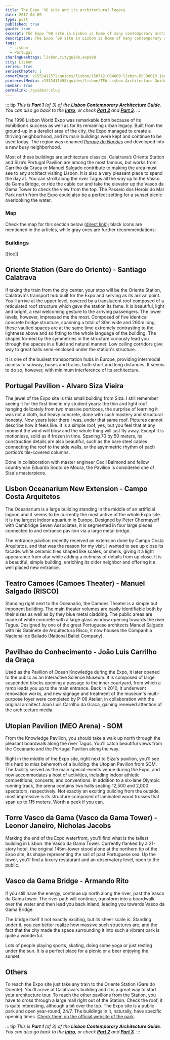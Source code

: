 ```yaml
---
title: The Expo '98 site and its architectural legacy
date: 2017-04-09
type: post
published: true
guide: true
excerpt: The Expo ’98 site in Lisbon is home of many contemporary architecture icons, such as Siza’s Portugal Pavilion or Calatrava’s Oriente Station.
description: The Expo ’98 site in Lisbon is home of many contemporary architecture icons, such as Siza’s Portugal Pavilion or Calatrava’s Oriente Station.
tags:
  - Lisbon
  - Portugal
sharingHashtags: lisbon,cityguide,expo98
city: Lisbon
series: true
seriesChapter: 1
coverImage: v1552411572/guides/lisbon/150712-094609-lisbon-DSC06013.jpg
pinterestMedia: v1552411498/guides/lisbon/TFA-Lisbon-Architecture-Guide.jpg
navbar: true
permalink: /guides/:slug
---
```


::: tip
_This is **Part 1** (of 3) of the **Lisbon Contemporary Architecture Guide**._  
_You can also go back to the [**Intro**](./lisbon.md), or check [**Part 2**](./lisbon-02-city-center.md) and [**Part 3**](./lisbon-03-belem.md)._
:::

The 1998 Lisbon World Expo was remarkable both because of its exhibition’s success as well as for its remaining urban legacy. Built from the ground-up in a derelict area of the city, the Expo managed to create a thriving neighborhood, and its main buildings were kept and continue to be used today. The region was renamed [_Parque da Nações_](http://www.portaldasnacoes.pt/) and developed into a new busy neighborhood.

<captioned-image alt="Lisboa Parque das Nacoes" caption="Parque das Nações @ EduardoBatista/CC" imgFile="v1552411569/guides/lisbon/Lisboa-ParquedasNacoes-EduardoBatistaCC.jpg"/>

Most of these buildings are architecture classics. Calatrava’s Oriente Station and Siza’s Portugal Pavilion are among the most famous, but works from Carrilho da Graca or Manuel Salgado contribute to making the area must see to any architect visiting Lisbon. It is also a very pleasant place to spend the day at. You can stroll along the river Tagus all the way up to the Vasco da Gama Bridge, or ride the cable car and take the elevator up the Vasco da Gama Tower to check the view from the top. The Passeio dos Herois do Mar Park north from the Expo could also be a perfect setting for a sunset picnic overlooking the water.

### Map

Check the map for this section below ([direct link](https://drive.google.com/open?id=1iYqof3NiQyjRdVXbYSqfK0V5e0U&usp=sharing)); black icons are mentioned in the articles, while gray ones are further recommendations:

<guide-map title="Architecture Map of Lisbon - Part 1" map="https://www.google.com/maps/d/u/1/embed?mid=1iYqof3NiQyjRdVXbYSqfK0V5e0U" />

### Buildings

[[toc]]

## Oriente Station (Gare do Oriente) - Santiago Calatrava

<captioned-image alt="East entrance to the Oriente Station" caption="East entrance to the Oriente Station" imgFile="v1552411572/guides/lisbon/150712-094609-lisbon-DSC06013.jpg"/>

If taking the train from the city center, your stop will be the Oriente Station, Calatrava's transport hub built for the Expo and serving as its arrival point. You’ll arrive at the upper level, covered by a translucent roof composed of a reticulated roof structure which gave the station its fame. It is beautiful, light and bright, a real welcoming gesture to the arriving passengers. The lower levels, however, impressed me the most. Composed of five identical concrete bridge structure, spanning a total of 80m wide and 260m long, these vaulted spaces are at the same time extremely contrasting to the lightness above and so fitting to the whole language of the building. The shapes formed by the symmetries in the structure curiously lead you through the spaces in a fluid and natural manner. Low ceiling corridors give way to great halls semi-enclosed under the station's structure.

<image-gallery tag="oriente-station-gallery" />

It is one of the busiest transportation hubs in Europe, providing intermodal access to subway, buses and trains, both short and long distances. It seems to do so, however, with minimum interference of its architecture.

<building-info-container id=5 />

## Portugal Pavilion - Alvaro Siza Vieira

<captioned-image alt="Portugal Pavilion, by Alvaro Siza, seen from the boardwalk across the lagoon" caption="Seen from the boardwalk across the lagoon" imgFile="v1552411589/guides/lisbon/150712-102151-lisbon-DSC06031.jpg"/>

The jewel of the Expo site is this small building from Siza. I still remember seeing it for the first time in my student years: the thin and light roof hanging delicately from two massive porticoes, the surprise of learning it was not a cloth, but heavy concrete, done with such mastery and structural honesty. Now years later there I was, under that same roof. Pictures cannot describe how it feels like. It is a simple roof, yes, but you feel that at any moment the wind will blow and the whole thing will just fly away. Except it is motionless, solid as if frozen in time. Spaning 70 by 50 meters, its construction details are also beautiful, such as the bare steel cables connecting the roof to the side walls, or the asymmetric rhythm of each portico’s tile-covered columns.

<image-gallery tag="portugal-pavilion-gallery" />

Done in collaboration with master engineer Cecil Balmond and fellow countryman Eduardo Souto de Moura, the Pavilion is considered one of Siza's masterpiece.

<building-info-container id=6 />

## Lisbon Oceanarium New Extension - Campo Costa Arquitetos

The Oceanarium is a large building standing in the middle of an artificial lagoon and it seems to be currently the most active of the whole Expo site. It is the largest indoor aquarium in Europe. Designed by Peter Chermayeff with Cambridge Seven Associates, it is segmented in four large pieces connected to and entrance pavilion via a large metal bridge.

<captioned-image alt="Lisbon Oceanarium New Extension" caption="Lisbon Oceanarium New Extension (© Radek Brunecky)" imgFile="v1552747305/guides/lisbon/0704-29.jpg"/>

The entrance pavilion recently received an extension done by Campo Costa Arquitetos, and that was the reason for my visit. I wanted to see up close its facade: white ceramic tiles shaped like scales, or shells, giving it a light appearance from afar while adding a richness of details from up close. It is a beautiful, simple building, enriching its older neighbor and offering it a well placed new entrance.

<captioned-image alt="[Lisbon Oceanarium New Extension facade detail" caption="Facade detail" imgFile="v1552747371/guides/lisbon/Expo-11-1100x733.jpg"/>

<building-info-container id=7 />

## Teatro Camoes (Camoes Theater) - Manuel Salgado (RISCO)

<captioned-image alt="Camoes Theather" caption="Camoes Theather © RISCO" imgFile="v1552747431/guides/lisbon/img_01.jpg"/>

Standing right next to the Oceanario, the Camoes Theater is a simple but imponent building. The main theater volumes are easily identifiable both by their sizes as well as by they blue metal cladding. The public areas are made of white concrete with a large glass window opening towards the river Tagus. Designed by one of the great Portuguese architects Manuel Salgado with his Gabinete de Arquitectura Risco, it now houses the Companhia Nacional de Bailado (National Ballet Company).

<building-info-container id=8 />

## Pavilhao do Conhecimento - João Luís Carrilho da Graça

<captioned-image alt="Knowledge Pavilion" caption="Knowledge Pavilion" imgFile="v1552747496/guides/lisbon/2926_l.jpg"/>

Used as the Pavilion of Ocean Knowledge during the Expo, it later opened to the public as an Interactive Science Museum. It is composed of large suspended blocks opening a passage to the inner courtyard, from which a ramp leads you up to the main entrance. Back in 2010, it underwent renovation works, and new signage and treatment of the museum's multi-purpose foyer were completed by P-06 Atelier, in collaboration with the original architect Joao Luis Carrilho da Graca, gaining renewed attention of the architecture media.

<building-info-container id=9 />

## Utopian Pavilion (MEO Arena) - SOM

From the Knowledge Pavilion, you should take a walk up north through the pleasant boardwalk along the river Tagus. You'll catch beautiful views from the Oceanario and the Portugal Pavilion along the way.

<captioned-image alt="Utopian Pavilion / MEO Arena" caption="Utopian Pavilion / MEO Arena" imgFile="v1552747562/guides/lisbon/View_of_MEO_Arena_2014_from_North-1100x494.jpg"/>

Right in the middle of the Expo site, right next to Siza's pavilion, you'll see this hard to miss behemoth of a building: the Utopian Pavilion from SOM. The facility served as the main special-events venue during the Expo, and now accommodates a host of activities, including indoor athletic competitions, concerts, and conventions. In addition to a six-lane Olympic running track, the arena contains two halls seating 12,500 and 2,000 spectators, respectively. Not exactly an exciting building from the outside, most impressive is its structure composed of laminated wood trusses that span up to 115 meters. Worth a peek if you can.

<building-info-container id="10" />

## Torre Vasco da Gama (Vasco da Gama Tower) - Leonor Janeiro, Nicholas Jacobs

<captioned-image alt="The boardwalk and cable car leading to the sail-shaped Vasco da Gama Tower" caption="The boardwalk and cable car leading to the sail-shaped Vasco da Gama Tower" imgFile="v1552747643/guides/lisbon/Expo-13-595x892.jpg"/>

Marking the end of the Expo waterfront, you'll find what is the tallest building in Lisbon: the Vasco da Gama Tower. Currently flanked by a 21-story hotel, the original 145m-tower stood alone at the northern tip of the Expo site, its shape representing the sail of past Portuguese sea. Up the tower, you'll find a luxury restaurant and an observatory level, open to the public.

<building-info-container id="11" />

## Vasco da Gama Bridge - Armando Rito

If you still have the energy, continue up north along the river, past the Vasco da Gama tower. The river path will continue, transform into a boardwalk over the water and then lead you back inland, leading you towards Vasco da Gama Bridge.

<captioned-image alt="Skatepark next to Vasco da Gama Bridge" caption="Skatepark next to Vasco da Gama Bridge" imgFile="v1552747702/guides/lisbon/Expo-15-1100x733.jpg"/>

The bridge itself it not exactly exciting, but its sheer scale is. Standing under it, you can better realize how massive such structures are, and the fact that the city made the space surrounding it into such a vibrant park is quite a wonderful.

<image-gallery tag="vasco-da-gama-bridge-gallery" />

Lots of people playing sports, skating, doing some yoga or just resting under the sun. It is a perfect place for a picnic or a beer enjoying the sunset.

<building-info-container id="12" />

## Others

To reach the Expo site just take any train to the Oriente Station (Gare do Oriente). You'll arrive at Calatrava's building and it is a great way to start your architecture tour. To reach the other pavilions from the Station, you have to cross through a large mall right out of the Station. Check the roof, it is quite interesting, although a bit over the top. The Expo site is a public park and open year-round, 24/7. The buildings in it, naturally, have specific opening times. [Check them on the official website of the park](http://www.portaldasnacoes.pt/Varios/informacoes/).

<mc-get-guide-form guide="Lisbon"/>

::: tip
_This is **Part 1** (of 3) of the **Lisbon Contemporary Architecture Guide**._  
_You can also go back to the [**Intro**](./lisbon.md), or check [**Part 2**](./lisbon-02-city-center.md) and [**Part 3**](./lisbon-03-belem.md)._
:::

<back-to-top/>

